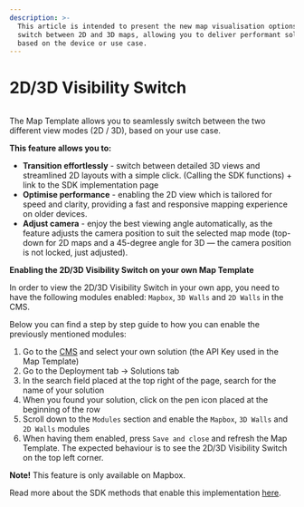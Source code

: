 ```yaml
---
description: >-
  This article is intended to present the new map visualisation options to
  switch between 2D and 3D maps, allowing you to deliver performant solutions
  based on the device or use case.
---
```


# 2D/3D Visibility Switch

<figure><img src="../../.gitbook/assets/2d3dswitch.gif" alt=""><figcaption></figcaption></figure>

The Map Template allows you to seamlessly switch between the two different view modes (2D / 3D), based on your use case.&#x20;

**This feature allows you to:**&#x20;

* **Transition effortlessly** - switch between detailed 3D views and streamlined 2D layouts with a simple click. (Calling the SDK functions) + link to the SDK implementation page&#x20;
* **Optimise performance** - enabling the 2D view which is tailored for speed and clarity, providing a fast and responsive mapping experience on older devices.
* **Adjust camera** - enjoy the best viewing angle automatically, as the feature adjusts the camera position to suit the selected map mode (top-down for 2D maps and a 45-degree angle for 3D — the camera position is not locked, just adjusted).



**Enabling the 2D/3D Visibility Switch on your own Map Template**&#x20;

In order to view the 2D/3D Visibility Switch in your own app, you need to have the following modules enabled: `Mapbox`, `3D Walls` and `2D Walls` in the CMS.

Below you can find a step by step guide to how you can enable the previously mentioned modules:

1. Go to the [CMS](https://cms.mapsindoors.com/map) and select your own solution (the API Key used in the Map Template)
2. Go to the Deployment tab -> Solutions tab&#x20;
3. In the search field placed at the top right of the page, search for the name of your solution
4. When you found your solution, click on the pen icon placed at the beginning of the row&#x20;
5. Scroll down to the `Modules` section and enable the `Mapbox`, `3D Walls` and `2D Walls`  modules
6. When having them enabled, press `Save and close` and refresh the Map Template. The expected behaviour is to see the 2D/3D Visibility Switch on the top left corner.

**Note!** This feature is only available on Mapbox.&#x20;

Read more about the SDK methods that enable this implementation [here](../../sdks-and-frameworks/web/map-visualization/managing-features-visibility-for-mapbox-v3.md).
